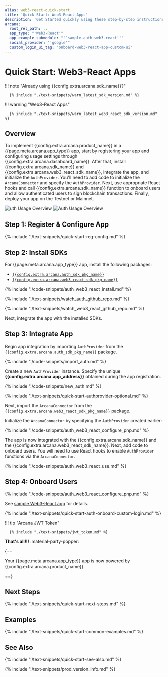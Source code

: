```yaml
---
alias: web3-react-quick-start
title: 'Quick Start: Web3-React Apps'
description: 'Get Started quickly using these step-by-step instructions for using the Arcana Auth product in Web3-React apps. Use Arcana Developer dashboard to first register the app, get a client ID and use this client ID to integrate the app with the Arcana Auth SDK.'
arcana:
  root_rel_path: ..
  app_type: "'Web3-React'"
  app_example_submodule: "'`sample-auth-web3-react`'"
  social_provider: "'google'"
  custom_login_ui_tag: "onboard-web3-react-app-custom-ui"
---
```


# Quick Start: Web3-React Apps

!!! note "Already using {{config.extra.arcana.sdk_name}}?"
  
      {% include "./text-snippets/warn_latest_sdk_version.md" %}

!!! warning "Web3-React Apps"

      {% include "./text-snippets/warn_latest_web3_react_sdk_version.md" %}

## Overview

To implement {{config.extra.arcana.product_name}} in a {{page.meta.arcana.app_type}} app, start by registering your app and configuring usage settings through {{config.extra.arcana.dashboard_name}}. After that, install {{config.extra.arcana.sdk_name}} and {{config.extra.arcana.web3_react_sdk_name}}, integrate the app, and initialize the `AuthProvider`. You'll need to add code to initialize the `ArcanaConnector` and specify the `AuthProvider`. Next, use appropriate React hooks and call {{config.extra.arcana.sdk_name}} function to onboard users and allow authenticated users to sign blockchain transactions. Finally, deploy your app on the Testnet or Mainnet.

<img class="an-screenshots" src="/img/an_auth_usage_overview_light.png#only-light" alt="uth Usage Overview"/>
<img class="an-screenshots" src="/img/an_auth_usage_overview_dark.png#only-dark" alt="Auth Usage Overview"/>

## Step 1: Register & Configure App

{% include "./text-snippets/quick-start-reg-config.md" %}

## Step 2: Install SDKs

For {{page.meta.arcana.app_type}} app, install the following packages:

* [`{{config.extra.arcana.auth_sdk_pkg_name}}`](https://www.npmjs.com/package/@arcana/auth)
* [`{{config.extra.arcana.web3_react_sdk_pkg_name}}`](https://www.npmjs.com/package/@arcana/auth-web3-react)

{% include "./code-snippets/auth_web3_react_install.md" %}

{% include "./text-snippets/watch_auth_github_repo.md" %}

{% include "./text-snippets/watch_web3_react_github_repo.md" %}

Next, integrate the app with the installed SDKs.

## Step 3: Integrate App

Begin app integration by importing `AuthProvider` from the `{{config.extra.arcana.auth_sdk_pkg_name}}` package.

{% include "./code-snippets/import_auth.md" %}

Create a new `AuthProvider` instance. Specify the unique **{{config.extra.arcana.app_address}}** obtained during the app registration. 

{% include "./code-snippets/new_auth.md" %}

{% include "./text-snippets/quick-start-authprovider-optional.md" %}

Next, import the `ArcanaConnector` from the `{{config.extra.arcana.web3_react_sdk_pkg_name}}` package.

Initialize the `ArcanaConnector` by specifying the `AuthProvider` created earlier:

{% include "./code-snippets/auth_web3_react_configure_pnp.md" %}

The app is now integrated with the {{config.extra.arcana.sdk_name}} and the {{config.extra.arcana.web3_react_sdk_name}}. Next, add code to onboard users. You will need to use React hooks to enable `AuthProvider` functions via the `ArcanaConnector`.

{% include "./code-snippets/auth_web3_react_use.md" %}

## Step 4: Onboard Users

{% include "./code-snippets/auth_web3_react_configure_pnp.md" %}

<!--
For usage details, see [Auth Web3 React SDK Reference Guide](https://auth-react-sdk-ref-guide.netlify.app/).
-->

See [sample Web3-React app](https://github.com/arcana-network/auth-web3-react/tree/main/example) for details.

{% include "./text-snippets/quick-start-auth-onboard-custom-login.md" %}

!!! tip "Arcana JWT Token"

      {% include "./text-snippets/jwt_token.md" %}

**That's all!!!** :material-party-popper:

{==

Your {{page.meta.arcana.app_type}} app is now powered by {{config.extra.arcana.product_name}}.

==}

## Next Steps

{% include "./text-snippets/quick-start-next-steps.md" %}

## Examples

{% include "./text-snippets/quick-start-common-examples.md" %}

## See Also

{% include "./text-snippets/quick-start-see-also.md" %}

{% include "./text-snippets/prod_version_info.md" %}